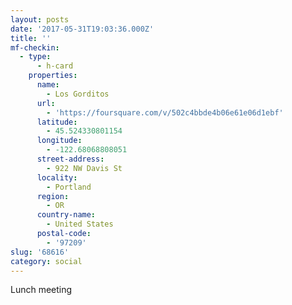 ```yaml
---
layout: posts
date: '2017-05-31T19:03:36.000Z'
title: ''
mf-checkin:
  - type:
      - h-card
    properties:
      name:
        - Los Gorditos
      url:
        - 'https://foursquare.com/v/502c4bbde4b06e61e06d1ebf'
      latitude:
        - 45.524330801154
      longitude:
        - -122.68068808051
      street-address:
        - 922 NW Davis St
      locality:
        - Portland
      region:
        - OR
      country-name:
        - United States
      postal-code:
        - '97209'
slug: '68616'
category: social
---
```

Lunch meeting
